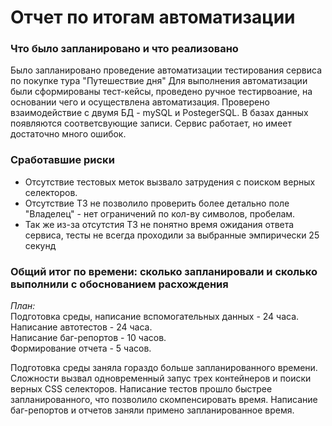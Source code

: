 # Отчет по итогам автоматизации

### Что было запланировано и что реализовано
Было запланировано проведение автоматизации тестирования сервиса по покупке тура "Путешествие дня" 
Для выполнения автоматизации были сформированы тест-кейсы, проведено ручное тестирвоание, на основании чего и осуществлена автоматизация.
Проверено взаимодействие с двумя БД - mySQL и PostegerSQL. В базах данных появляются соответсвующие записи. Сервис работает, но имеет достаточно много ошибок.  

### Сработавшие риски
* Отсутствие тестовых меток вызвало затрудения с поиском верных селекторов.
* Отсутствие ТЗ не позволило проверить более детально поле "Владелец" - нет ограничений по кол-ву символов, пробелам.
* Так же из-за отсутстия ТЗ не понятно время ожидания ответа сервиса, тесты не всегда проходили за выбранные эмпирически 25 секунд

### Общий итог по времени: сколько запланировали и сколько выполнили с обоснованием расхождения
*План:*\
Подготовка среды, написание вспомогательных данных - 24 часа.\
Написание автотестов - 24 часа.\
Написание баг-репортов - 10 часов.\
Формирование отчета - 5 часов.

Подготовка среды заняла гораздо больше запланированного времени. Сложности вызвал одновременный запус трех контейнеров и поиски верных CSS селекторов.
Написание тестов прошло быстрее запланированного, что позволило скомпенсировать время. Написание баг-репортов и отчетов заняли примено запланированное время. 

